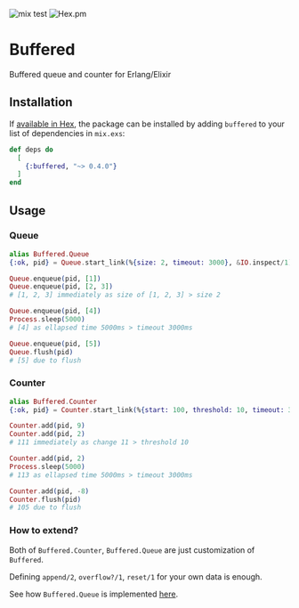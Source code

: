 ![mix test](https://github.com/jechol/buffered/workflows/mix%20test/badge.svg)
![Hex.pm](https://img.shields.io/hexpm/v/buffered)

# Buffered

Buffered queue and counter for Erlang/Elixir

## Installation

If [available in Hex](https://hex.pm/docs/publish), the package can be installed
by adding `buffered` to your list of dependencies in `mix.exs`:

```elixir
def deps do
  [
    {:buffered, "~> 0.4.0"}
  ]
end
```

## Usage

### Queue

```elixir
alias Buffered.Queue
{:ok, pid} = Queue.start_link(%{size: 2, timeout: 3000}, &IO.inspect/1)

Queue.enqueue(pid, [1])
Queue.enqueue(pid, [2, 3])
# [1, 2, 3] immediately as size of [1, 2, 3] > size 2

Queue.enqueue(pid, [4])
Process.sleep(5000)
# [4] as ellapsed time 5000ms > timeout 3000ms

Queue.enqueue(pid, [5])
Queue.flush(pid)
# [5] due to flush
```

### Counter

```elixir
alias Buffered.Counter
{:ok, pid} = Counter.start_link(%{start: 100, threshold: 10, timeout: 3000}, &IO.inspect/1)

Counter.add(pid, 9)
Counter.add(pid, 2)
# 111 immediately as change 11 > threshold 10

Counter.add(pid, 2)
Process.sleep(5000)
# 113 as ellapsed time 5000ms > timeout 3000ms

Counter.add(pid, -8)
Counter.flush(pid)
# 105 due to flush
```

### How to extend?

Both of `Buffered.Counter`, `Buffered.Queue` are just customization of `Buffered`.

Defining `append/2`, `overflow?/1`, `reset/1` for your own data is enough.

See how `Buffered.Queue` is implemented [here](https://github.com/jechol/buffered/blob/master/lib/buffered/queue.ex).
